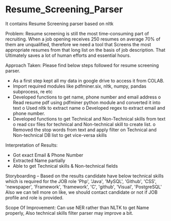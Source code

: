 # Resume_Screening_Parser
It contains Resume Screening parser based on nltk 

Problem: 
Resume screening is still the most time-consuming part of recruiting. When a job opening receives 250 resumes on average 70% of them are unqualified, therefore we need a tool that Screens the most appropriate resumes from that long list on the basis of job description. That Ultimately saves a lot of human efforts and essential hours.

Approach Taken:
Please find below steps followed for resume screening parser.
-	As a first step kept all my data in google drive to access it from COLAB.
-	Import required modules like pdfminer.six, nltk, numpy, pandas subprocess, re etc 
-	Developed functions to get name, phone number and email address
    o	Read resume pdf using pdfminer python module and converted it into text
    o	Used nltk to extract name 
    o	Developed regex to extract email and phone number.
-	 Developed functions to get Technical and Non-Technical skills from text 
    o	read csv files for technical and Non-technical skill to create list.
    o	Removed the stop words from text and apply filter on Technical and Non-technical DB list to get vice-versa skills

Interpretation of Results:
-	Got exact Email & Phone Number
-	Extracted Name partially 
-	Able to get Technical skills  & Non-technical fields 

Storyboarding – 
Based on the results candidate have below technical skills which is required for the JOB role 
'Php', 'Java', 'MySQL', 'Github', 'CSS', 'newspaper', 'Framework', 'framework', 'C', 'github', 'Visual', 'PostgreSQL'
Also we can tell more on like, we should contact candidate or not if JOB profile and role is provided. 

Scope Of Improvement:
Can use NER rather than NLTK to get Name properly, Also technical skills filter parser may improve a bit.
